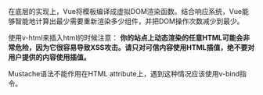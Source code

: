 在底层的实现上，Vue将模板编译成虚拟DOM渲染函数。结合响应系统，Vue能够智能地计算出最少需要重新渲染多少组件，并把DOM操作次数减少到最少。

使用v-html来插入html的时候注意：
**你的站点上动态渲染的任意HTML可能会非常危险，因为它很容易导致XSS攻击。请只对可信内容使用HTML插值，绝不要对用户提供的内容使用插值。**

Mustache语法不能作用在HTML attribute上，遇到这种情况应该使用v-bind指令。

